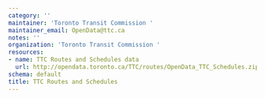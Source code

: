 ```yaml
---
category: ''
maintainer: 'Toronto Transit Commission '
maintainer_email: OpenData@ttc.ca
notes: ''
organization: 'Toronto Transit Commission '
resources:
- name: TTC Routes and Schedules data
  url: http://opendata.toronto.ca/TTC/routes/OpenData_TTC_Schedules.zip
schema: default
title: TTC Routes and Schedules
---
```


